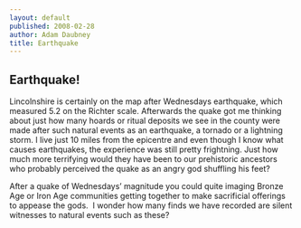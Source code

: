 ```yaml
---
layout: default
published: 2008-02-28
author: Adam Daubney
title: Earthquake
---
```


Earthquake!
-----------

Lincolnshire is certainly on the map after Wednesdays earthquake, which measured 5.2 on the Richter scale. Afterwards the quake got me thinking about just how many hoards or ritual deposits we see in the county were made after such natural events as an earthquake, a tornado or a lightning storm. I live just 10 miles from the epicentre and even though I know what causes earthquakes, the experience was still pretty frightning. Just how much more terrifying would they have been to our prehistoric ancestors who probably perceived the quake as an angry god shuffling his feet?

After a quake of Wednesdays’ magnitude you could quite imaging Bronze Age or Iron Age communities getting together to make sacrificial offerings to appease the gods.  I wonder how many finds we have recorded are silent witnesses to natural events such as these?

